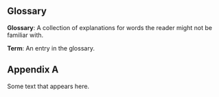 

## Glossary 


**Glossary**: A collection of explanations for words the reader might not be familiar with.


**Term**: An entry in the glossary.





## Appendix A

Some text that appears here.


